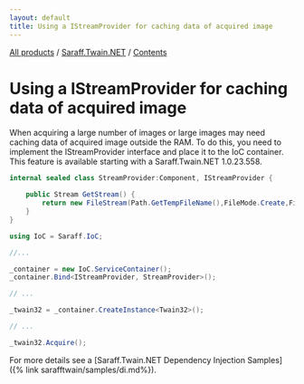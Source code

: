 ```yaml
---
layout: default
title: Using a IStreamProvider for caching data of acquired image
---
```

[All products](../../) / [Saraff.Twain.NET](../) / [Contents](./index.md)
# Using a IStreamProvider for caching data of acquired image
When acquiring a large number of images or large images may need caching data of acquired image outside the RAM. To do this, you need to implement the IStreamProvider interface and place it to the IoC container. This feature is available starting with a Saraff.Twain.NET 1.0.23.558.

```c#
internal sealed class StreamProvider:Component, IStreamProvider {

    public Stream GetStream() {
        return new FileStream(Path.GetTempFileName(),FileMode.Create,FileAccess.ReadWrite,FileShare.Read,64*1024,FileOptions.DeleteOnClose);
    }
}
```

```c#
using IoC = Saraff.IoC;

//...

_container = new IoC.ServiceContainer();
_container.Bind<IStreamProvider, StreamProvider>();

// ...

_twain32 = _container.CreateInstance<Twain32>();

// ...

_twain32.Acquire();
```

For more details see a [Saraff.Twain.NET Dependency Injection Samples]({% link sarafftwain/samples/di.md%}).
